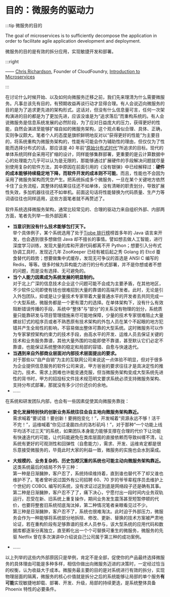 # 目的：微服务的驱动力

:::tip 微服务的目的

The goal of microservices is to sufficiently decompose the application in order to facilitate agile application development and deployment.

微服务的目的是有效的拆分应用，实现敏捷开发和部署。

:::right

—— [Chris Richardson](https://www.nginx.com/people/chris-richardson/), Founder of CloudFoundry, [Introduction to Microservices](https://www.nginx.com/blog/introduction-to-microservices/)

:::

在讨论什么时候开始、以及如何向微服务迁移之前，我们先来理清为什么需要微服务。凡事总该先有目的，有预期收益再谈行动才显得合理。有人会说迈向微服务的目的是为了追求更先进的架构形式。这话对，但没有什么信息量可言，任何一次架构演进的目的都是为了更加先进，应该没谁是为“追求落后”而重构系统的。有人会说微服务是信息系统发展的必然阶段，为了应对日益庞大的压力，获得更好的性能，自然会演进至能够扩缩自如的微服务架构，这个观点看似合理、具体、正确，实则争议颇大。笔者个人的态度是旗帜鲜明地反对以“获得更好的性能”为主要目的，将系统重构为微服务架构的，性能有可能会作为辅助性的理由，但仅仅为了性能而选择分布式的话，那应该是 40 年前“[原始分布式时代](/architecture/architect-history/primitive-distribution.html)”所追求的目标。现代的单体系统同样会采用可扩缩的设计，同样能够集群部署，更重要的是云计算数据中心的处理能力几乎可以认为是无限的，那能够通过扩展硬件的手段解决问题就尽量别使用复杂的软件方法，其中原因在前面引用的《没有银弹》中已经解释过：**硬件的成本能够持续稳定地下降，而软件开发的成本则不可能**。而且，性能也不会因为采用了微服务架构而凭空产生。把系统拆成多个微服务，一旦在某个关键地方依然卡住了业务流程，其整体的结果往往还不如单体，没有清晰的职责划分，导致扩展性失效，多加机器往往还不如单机。前面这句话将性能替换为代码质量、生产力等词语往往也同样适用，这些方面笔者就不再赘述了。

软件系统选择微服务架构，通常比较常见的、合理的驱动力来自组织外部、内部两方面，笔者先列举一些外部因素：

- **当意识到没有什么技术能够包打天下。**<br/>举个具体例子，某个系统选用了处于[Tiobe 排行榜](https://www.tiobe.com/tiobe-index/)榜首多年的 Java 语言来开发，也会遇到很多想做但 Java 却不擅长的事情。譬如想去做人工智能，进行深度学习训练，发现大量的库和开源代码都离不开 Python；想要引入分布式协调工具时，发现近几年 ZooKeeper 已经有被后起之秀 Golang 的 Etcd 蚕食替代的趋势；想要做集中式缓存，发现无可争议的首选是 ANSI C 编写的 Redis，等等。很多时候为异构能力进行的分布式部署，并不是你想或者不想的问题，而是没有选择、无可避免的。
- **当个人能力因素成为系统发展的明显制约。**<br/>对于北上广深的信息技术企业这个问题可能不会成为主要矛盾，在其他地区，不少软件公司即使有钱也很难招到大量的靠谱的高端开发者。此时，无论是引入外包团队，抑或是让少量技术专家带着大量普通水平的开发者去共同完成一个大型系统，微服务都是一个更有潜力的选择。在单体架构下，没有什么有效阻断错误传播的手段，系统中“整体”与“部分”的关系没有物理的划分，系统质量只能靠研发与项目管理措施来尽可能地保障，少量的技术专家很难阻止大量螺丝钉式的程序员或者不熟悉原有技术架构的外包人员在某个不起眼的地方犯错并产生全局性的影响，不容易做出整体可靠的大型系统。这时微服务可以作为专家掌控架构约束力的技术手段，由高水平的开发、运维人员去保证关键的技术和业务服务靠谱，其他大量外围的功能即使不靠谱，甚至默认它们必定不靠谱，也能保证系统整体的稳定和局部的容错、自愈与快速迭代。
- **当遇到来自外部商业层面对内部技术层面提出的要求。**<br/>对于那些以“自产自销”为主的互联网公司来说这一点体验不明显，但对于很多为企业提供信息服务的软件公司来说，甲方爸爸的要求往往才是具决定性的推动力。技术、需求上困难也许能变通克服，但当微服务架构变成大型系统先进性的背书时，甲方的招投标文件技术规范明文要求系统必须支持微服务架构、支持分布式部署，那就没有多少讨价还价的余地。
- ……

在系统和研发团队内部，也会有一些因素促使其向微服务靠拢：

- **变化发展特别快的创新业务系统往往会自主地向微服务架构靠近。**<br/>需求喊着“要试错！要创新！要拥抱变化！”，开发喊着“资源永远不够！活干不完！”，运维喊着“你见过凌晨四点的洛杉矶吗！”，对于那种“一个功能上线平均活不过三天”的系统，如果团队本身能力能够支撑在合理的代价下让功能有快速迭代的可能，让代码能避免在类库层面的直接依赖而导致纠缠不清，让系统有更好的可观测性和回弹性（自愈能力），需求、开发、运维肯定都是很乐意接受微服务的，毕竟此时大家的利益一致，微服务的实施也会水到渠成。

- **大规模的、业务复杂的、历史包袱沉重的系统也可能主动向微服务架构靠近。**<br/>这类系统最后的结局不外乎三种：<br/>第一种是日渐臃肿，客户忍了，系统持续维持着，直到谁也替代不了却又谁也维护不了。笔者曾听说过国外有公司招聘 60、70 岁的爷爷辈程序员去维护上个世纪的 COBOL 编写的系统，没有求证过这到底是网络段子还是确有其事。<br/>第二种是日渐臃肿，客户忍不了了，痛下决心，宁愿付出一段时间内业务双轨运行，忍受在新、旧系统上重复操作，期间业务发生震荡甚至短暂停顿的代价，也要将整套旧系统彻底淘汰掉，第二种情况笔者亲眼看见过不少。<br/>第三种是日渐臃肿，客户忍不了，系统也很难淘汰。此时迫于外部压力，微服务会作为一种能够将系统部分地拆除、修改、更新、替换的技术方案被严肃地论证，若在重构阶段有足够靠谱的技术人员参与，该大型系统的应用代码和数据库都逐渐分离独立，直至孵化出一个个可替换可重生的微服务，微服务的先驱 Netflix 曾在多次演讲中介绍说自己公司属于第三种的成功案例。

- ……

以上列举的这些内外部原因只是举例，肯定不是全部，促使你的产品最终选择微服务的具体理由可能是多种多样，相信你做出向微服务迈进的决策时，一定经过恰当的权衡，认为收益大于成本。微服务最主要的目的是对系统进行有效的拆分，实现物理层面的隔离，微服务的核心价值就是拆分之后的系统能够让局部的单个服务**有可能**实现敏捷地卸载、部署、开发、升级，局部的持续更迭，是系统整体具备 Phoenix 特性的必要条件。
